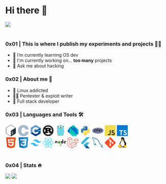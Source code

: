# Hi there 👋

<div>
  <img src="https://media.giphy.com/media/YRMb6dd7zprS00JdGZ/giphy.gif" width="100"/>
</div>
<br>

### 0x01 | This is where I publish my experiments and projects 👨‍💻
- 🌱 I’m currently learning OS dev
- 🔭 I'm currently working on... **too many** projects
- 💬 Ask me about hacking
  
### 0x02 | About me 🧠
- 🐧 Linux addicted
- 👨‍💻 Pentester & exploit writer
- 🌌 Full stack developer

### 0x03 | Languages and Tools 🛠️

<div>
  <img src="https://raw.githubusercontent.com/devicons/devicon/master/icons/bash/bash-original.svg" alt="bash" title="bash" width="35">
  <img src="https://raw.githubusercontent.com/devicons/devicon/master/icons/c/c-original.svg" alt="C" title="C" width="35">
  <img src="https://raw.githubusercontent.com/devicons/devicon/master/icons/cplusplus/cplusplus-original.svg" alt="C++" title="C++" width="35">
  <img src="https://raw.githubusercontent.com/devicons/devicon/master/icons/rust/rust-original.svg" alt="Rust" title="Rust" width="35">
  <img src="https://raw.githubusercontent.com/devicons/devicon/master/icons/go/go-original.svg" alt="Go" title="Go" width="35">
  <img src="https://raw.githubusercontent.com/devicons/devicon/master/icons/dart/dart-original.svg" alt="Dart" title="Dart" width="35">
  <img src="https://raw.githubusercontent.com/devicons/devicon/master/icons/python/python-original.svg" alt="Python" title="Python" width="35">
  <img src="https://raw.githubusercontent.com/devicons/devicon/master/icons/php/php-original.svg" alt="php" title="php" width="35">
  <img src="https://raw.githubusercontent.com/devicons/devicon/master/icons/javascript/javascript-original.svg" alt="JavaScript" title="JavaScript" width="35">
  <img src="https://raw.githubusercontent.com/devicons/devicon/master/icons/typescript/typescript-original.svg" alt="TypeScript" title="TypeScript" width="35">
</div>
<div>
  <img src="https://raw.githubusercontent.com/devicons/devicon/master/icons/html5/html5-original.svg" alt="HTML" title="HTML" width="35">
  <img src="https://raw.githubusercontent.com/devicons/devicon/master/icons/css3/css3-original.svg" alt="CSS" title="CSS" width="35">
  <img src="https://raw.githubusercontent.com/devicons/devicon/master/icons/tailwindcss/tailwindcss-original.svg" alt="Tailwind" title="Tailwind" width="35">
  <img src="https://raw.githubusercontent.com/devicons/devicon/master/icons/react/react-original.svg" alt="React" title="React" width="35">
  <img src="https://raw.githubusercontent.com/devicons/devicon/master/icons/nodejs/nodejs-original-wordmark.svg" alt="Node.js" title="Node.js" width="35">
  <img src="https://raw.githubusercontent.com/devicons/devicon/master/icons/laravel/laravel-original.svg" alt="Laravel" title="Laravel" width="35">
  <img src="https://raw.githubusercontent.com/devicons/devicon/master/icons/flutter/flutter-original.svg" alt="Flutter" title="Flutter" width="35">
  <img src="https://raw.githubusercontent.com/devicons/devicon/master/icons/mysql/mysql-original.svg" alt="MySQL" title="MySQL" width="35">
  <img src="https://raw.githubusercontent.com/devicons/devicon/master/icons/git/git-original.svg" alt="Git" title="Git" width="35">
  <img src="https://raw.githubusercontent.com/devicons/devicon/master/icons/linux/linux-original.svg" alt="Linux" title="Linux" width="35">
</div>

<br>

### 0x04 | Stats 🔥
<div>
  <img src="https://github-readme-stats.vercel.app/api/?username=giovanni-iannaccone&count_private=true&theme=transparent&showicons=true" width="500"/>
  <img src="https://github-readme-stats.vercel.app/api/top-langs/?username=giovanni-iannaccone&langs_count=5&theme=transparent" height="216"/>
</div>
